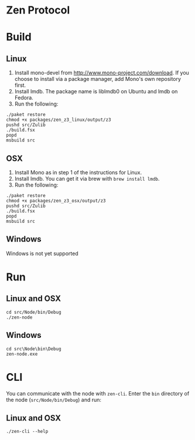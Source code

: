 Zen Protocol 
============

# Build 

## Linux

1. Install mono-devel from http://www.mono-project.com/download. If you choose to install via a package manager, add Mono's own repository first.
2. Install lmdb. The package name is liblmdb0 on Ubuntu and lmdb on Fedora.
3. Run the following:

```
./paket restore
chmod +x packages/zen_z3_linux/output/z3 
pushd src/Zulib
./build.fsx
popd
msbuild src
```

## OSX

1. Install Mono as in step 1 of the instructions for Linux.
2. Install lmdb. You can get it via brew with `brew install lmdb`.
3. Run the following:

```
./paket restore
chmod +x packages/zen_z3_osx/output/z3 
pushd src/Zulib
./build.fsx
popd
msbuild src
```

## Windows

Windows is not yet supported

# Run

## Linux and OSX

```
cd src/Node/bin/Debug
./zen-node
```

## Windows
```
cd src\Node\bin\Debug
zen-node.exe
```

# CLI

You can communicate with the node with `zen-cli`. Enter the `bin` directory of the node (`src/Node/bin/Debug`) and run: 

## Linux and OSX

```
./zen-cli --help
```

